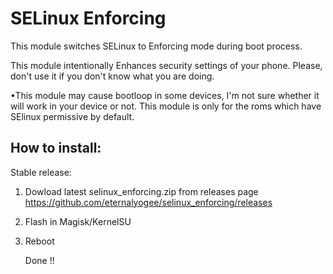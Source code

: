 # SELinux Enforcing

This module switches SELinux to Enforcing mode during boot process.

This module intentionally Enhances security settings of your
phone. Please, don't use it if you don't know what you are doing.

•This module may cause bootloop in some devices, I'm not sure whether it will work in your device or not. This module is only for the roms which have SElinux permissive by default.

## How to install:

Stable release:
1. Dowload latest selinux_enforcing.zip from releases page
   https://github.com/eternalyogee/selinux_enforcing/releases

2. Flash in Magisk/KernelSU

3. Reboot

   Done !!

